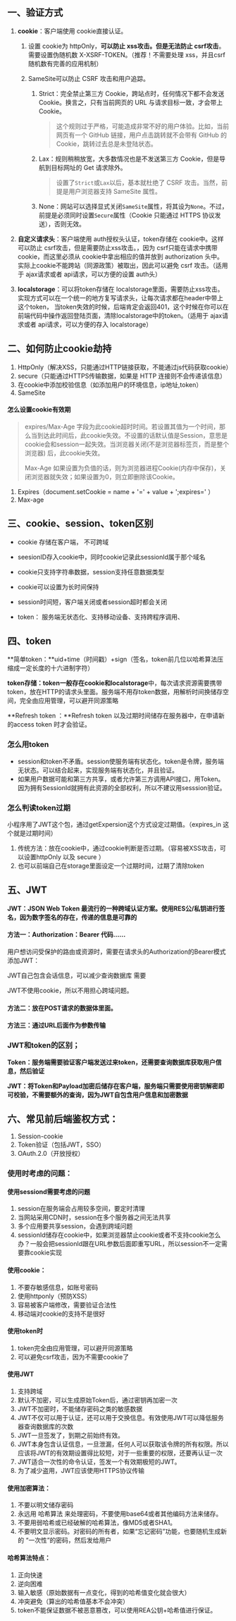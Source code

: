 ## 一、验证方式

1. **cookie**：客户端使用 cookie直接认证。

   1. 设置 cookie为 httpOnly，**可以防止 xss攻击。但是无法防止 csrf攻击**。需要设置伪随机数 X-XSRF-TOKEN。（推荐！不需要处理 xss，并且csrf 随机数有完善的应用机制）

   2. SameSite可以防止 CSRF 攻击和用户追踪。

      1. Strict：完全禁止第三方 Cookie，跨站点时，任何情况下都不会发送 Cookie。换言之，只有当前网页的 URL 与请求目标一致，才会带上 Cookie。

         > 这个规则过于严格，可能造成非常不好的用户体验。比如，当前网页有一个 GitHub 链接，用户点击跳转就不会带有 GitHub 的 Cookie，跳转过去总是未登陆状态。

      2. Lax：规则稍稍放宽，大多数情况也是不发送第三方 Cookie，但是导航到目标网址的 Get 请求除外。

         > 设置了`Strict`或`Lax`以后，基本就杜绝了 CSRF 攻击。当然，前提是用户浏览器支持 SameSite 属性。

      3. None：网站可以选择显式关闭`SameSite`属性，将其设为`None`。不过，前提是必须同时设置`Secure`属性（Cookie 只能通过 HTTPS 协议发送），否则无效。

2. **自定义请求头**：客户端使用 auth授权头认证，token存储在 cookie中。这样可以防止 csrf攻击，但是需要防止xss攻击。，因为 csrf只能在请求中携带 cookie，而这里必须从 cookie中拿出相应的值并放到 authorization 头中。实际上cookie不能跨站（同源政策）被取出，因此可以避免 csrf 攻击。（适用于 ajax请求或者 api请求，可以方便的设置 auth头）

3. **localstorage**：可以将token存储在 localstorage里面，需要防止xss攻击。实现方式可以在一个统一的地方复写请求头，让每次请求都在header中带上这个token， 当token失效的时候，后端肯定会返回401，这个时候在你可以在前端代码中操作返回登陆页面，清除localstorage中的token。（适用于 ajax请求或者 api请求，可以方便的存入 localstorage）

## 二、如何防止cookie劫持

1. HttpOnly（解决XSS，只能通过HTTP链接获取，不能通过js代码获取cookie）
2. secure（只能通过HTTPS传输数据，如果是 HTTP 连接则不会传递该信息）
3. 在cookie中添加校验信息（如添加用户的环境信息，ip地址,token）
4. SameSite

#### 怎么设置cookie有效期

> expires/Max-Age 字段为此cookie超时时间。若设置其值为一个时间，那么当到达此时间后，此cookie失效。不设置的话默认值是Session，意思是cookie会和session一起失效。当浏览器关闭(不是浏览器标签页，而是整个浏览器) 后，此cookie失效。
>
> Max-Age 如果设置为负值的话，则为浏览器进程Cookie(内存中保存)，关闭浏览器就失效；如果设置为0，则立即删除该Cookie。

1. Expires（document.setCookie = name + '=' + value + ';expires=' ）
2. Max-age

## 三、cookie、session、token区别

- cookie 存储在客户端， 不可跨域

- seesionID存入cookie中，同时cookie记录此sessionId属于那个域名

- cookie只支持字符串数据，session支持任意数据类型

- cookie可以设置为长时间保持

- session时间短，客户端关闭或者session超时都会关闭

- token： 服务端无状态化、支持移动设备、支持跨程序调用、



## 四、token

**简单token：**uid+time（时间戳）+sign（签名，token前几位以哈希算法压缩成一定长度的十六进制字符）

**token存储：**token一般存在**cookie和localstorage**中，每次请求资源需要携带token，放在HTTP的请求头里面。服务端不用存token数据，用解析时间换储存空间，完全由应用管理，可以避开同源策略

**Refresh token ：**Refresh token 以及过期时间储存在服务器中，在申请新的access token 时才会验证。

### 怎么用token

- session和token不矛盾。session使服务端有状态化。token是令牌，服务端无状态。可以结合起来，实现服务端有状态化，并且验证。
- 如果用户数据可能和第三方共享，或者允许第三方调用API接口，用Token。因为拥有SessionId就拥有此资源的全部权利，所以不建议用sesssion验证。

### 怎么判读token过期

小程序用了JWT这个包，通过getExpersion这个方式设定过期值。（expires_in 这个就是过期时间）

1. 传统方法：放在cookie中，通过cookie判断是否过期。（容易被XSS攻击，可以设置httpOnly 以及 secure ） 
2. 也可以前端自己在storage里面设定一个过期时间，过期了清除token

## 五、JWT

**JWT：JSON Web Token 最流行的一种跨域认证方案。使用RES公/私钥进行签名，因为数字签名的存在，传递的信息是可靠的**



#### **方法一：Authorization：Bearer 代码……**

用户想访问受保护的路由或资源时，需要在请求头的Authorization的Bearer模式添加JWT：

JWT自己包含会话信息，可以减少查询数据库 需要

JWT不使用cookie，所以不用担心跨域问题。

#### 方法二：放在POST请求的数据体里面。 

#### 方法三：通过URL后面作为参数传输



### JWT和token的区别；

**Token：服务端需要验证客户端发送过来token，还需要查询数据库获取用户信息，然后验证**

**JWT：将Token和Payload加密后储存在客户端，服务端只需要使用密钥解密即可校验，不需要额外的查询，因为JWT自包含用户信息和加密数据**



## 六、常见前后端鉴权方式：

1. Session-cookie
2. Token验证（包括JWT，SSO）
3. OAuth.2.0（开放授权）



### 使用时考虑的问题：

#### **使用sessiond需要考虑的问题**

1. session在服务端会占用较多空间，要定时清理
2. 当网站采用CDN时，session在多个服务器之间无法共享
3. 多个应用要共享session，会遇到跨域问题
4. sessionId储存在cookie中，如果浏览器禁止cookie或者不支持cookie怎么办？一般会把sessionId跟在URL参数后面即重写URL，所以session不一定需要靠cookie实现

#### 使用cookie：

1. 不要存敏感信息，如账号密码
2. 使用httponly（预防XSS）
3. 容易被客户端修改，需要验证合法性
4. 移动端对cookie的支持不是很好

#### 使用token时

1. token完全由应用管理，可以避开同源策略
2. 可以避免csrf攻击，因为不需要cookie了

#### 使用JWT

1. 支持跨域
2. 默认不加密，可以生成原始Token后，通过密钥再加密一次
3. JWT不加密时，不能储存密码之类的敏感数据
4. JWT不仅可以用于认证，还可以用于交换信息。有效使用JWT可以降低服务器查询数据库的次数
5. JWT一旦签发了，到期之前始终有效。
6. JWT本身包含认证信息，一旦泄漏，任何人可以获取该令牌的所有权限。所以应该将JWT的有效期设置得比较短，对于一些重要的权限，还要再认证一次
7. JWT适合一次性的命令认证，签发一个有效期极短的JWT。
8. 为了减少盗用，JWT应该使用HTTPS协议传输

#### 使用加密算法：

1. 不要以明文储存密码
2. 永远用  哈希算法 来处理密码，不要使用base64或者其他编码方法来储存。
3. 不要用弱哈希或已经破解的哈希算法，像MD5或者SHA1。
4. 不要明文显示密码。对密码的所有者，如果“忘记密码”功能，也要随机生成新的  “一次性”的密码，然后发给用户

#### 哈希算法特点：

1. 正向快速
2. 逆向困难
3. 输入敏感（原始数据有一点变化，得到的哈希值变化就会很大）
4. 冲突避免（算出的哈希值基本不会冲突）
5. token不能保证数据不被恶意篡改，可以使用REA公钥+哈希值进行保证。

